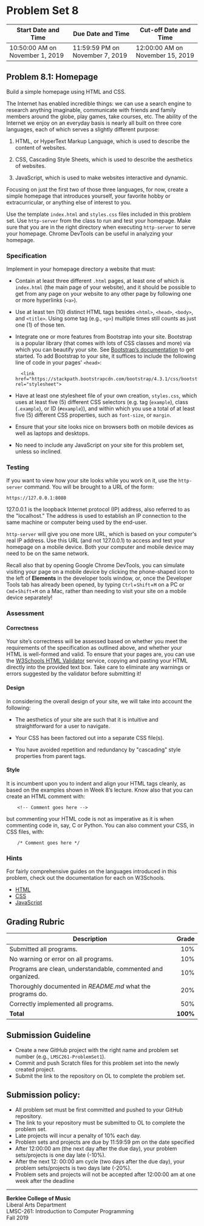 # Problem Set 8

Start Date and Time| Due Date and Time | Cut-off Date and Time |
---|---|---|
10:50:00 AM on November 1, 2019 | 11:59:59 PM on November 7, 2019 | 12:00:00 AM on November 15, 2019 |

## Problem 8.1: Homepage
Build a simple homepage using HTML and CSS.

The Internet has enabled incredible things: we can use a search engine to research anything imaginable, communicate with friends and family members around the globe, play games, take courses, etc. The ability of the Internet we enjoy on an everyday basis is nearly all built on three core languages, each of which serves a slightly different purpose:

1. HTML, or HyperText Markup Language, which is used to describe the content of websites.

2. CSS, Cascading Style Sheets, which is used to describe the aesthetics of websites.

3. JavaScript, which is used to make websites interactive and dynamic.

Focusing on just the first two of those three languages, for now, create a simple homepage that introduces yourself, your favorite hobby or extracurricular, or anything else of interest to you.

Use the template `index.html` and `styles.css` files included in this problem set. Use `http-server` from the class to run and test your homepage. Make sure that you are in the right directory when executing `http-server` to serve your homepage. Chrome DevTools can be useful in analyzing your homepage.

### Specification
Implement in your homepage directory a website that must:

- Contain at least three different `.html` pages, at least one of which is `index.html` (the main page of your website), and it should be possible to get from any page on your website to any other page by following one or more hyperlinks (`<a>`).

- Use at least ten (10) distinct HTML tags besides `<html>`, `<head>`, `<body>`, and `<title>`. Using some tag (e.g., `<p>`) multiple times still counts as just one (1) of those ten.

- Integrate one or more features from Bootstrap into your site. Bootstrap is a popular library (that comes with lots of CSS classes and more) via which you can beautify your site. See [Bootstrap’s documentation](https://getbootstrap.com/docs/4.3/getting-started/introduction/) to get started. To add Bootstrap to your site, it suffices to include the following line of code in your pages' `<head>`:  

		<link href="https://stackpath.bootstrapcdn.com/bootstrap/4.3.1/css/bootstrap.min.css" rel="stylesheet">

- Have at least one stylesheet file of your own creation, `styles.css`, which uses at least five (5) different CSS selectors (e.g. tag (`example`), class (`.example`), or ID (`#example`)), and within which you use a total of at least five (5) different CSS properties, such as `font-size`, or `margin`.

- Ensure that your site looks nice on browsers both on mobile devices as well as laptops and desktops.

- No need to include any JavaScript on your site for this problem set, unless so inclined.

### Testing
If you want to view how your site looks while you work on it, use the `http-server` command. You will be brought to a URL of the form:

	https://127.0.0.1:8080

127.0.0.1 is the loopback Internet protocol (IP) address, also referred to as the "localhost." The address is used to establish an IP connection to the same machine or computer being used by the end-user.

`http-server` will give you one more URL, which is based on your computer's real IP address. Use this URL (and not 127.0.0.1) to access and test your homepage on a mobile device. Both your computer and mobile device may need to be on the same network. 

Recall also that by opening Google Chrome DevTools, you can simulate visiting your page on a mobile device by clicking the phone-shaped icon to the left of **Elements** in the developer tools window, or, once the Developer Tools tab has already been opened, by typing `Ctrl`+`Shift`+`M` on a PC or `Cmd`+`Shift`+`M` on a Mac, rather than needing to visit your site on a mobile device separately!

### Assessment
#### Correctness
Your site’s correctness will be assessed based on whether you meet the requirements of the specification as outlined above, and whether your HTML is well-formed and valid. To ensure that your pages are, you can use the [W3Schools HTML Validator](https://validator.w3.org/#validate_by_input) service, copying and pasting your HTML directly into the provided text box. Take care to eliminate any warnings or errors suggested by the validator before submitting it!

#### Design
In considering the overall design of your site, we will take into account the following:

- The aesthetics of your site are such that it is intuitive and straightforward for a user to navigate.

- Your CSS has been factored out into a separate CSS file(s).

- You have avoided repetition and redundancy by "cascading" style properties from parent tags.

#### Style
It is incumbent upon you to indent and align your HTML tags cleanly, as based on the examples shown in Week 8’s lecture. Know also that you can create an HTML comment with:

		<!-- Comment goes here -->

but commenting your HTML code is not as imperative as it is when commenting code in, say, C or Python. You can also comment your CSS, in CSS files, with:

		/* Comment goes here */

### Hints
For fairly comprehensive guides on the languages introduced in this problem, check out the documentation for each on W3Schools.

- [HTML](https://www.w3schools.com/html)
- [CSS](https://www.w3schools.com/css)
- [JavaScript](https://www.w3schools.com/js)

## Grading Rubric
Description|Grade
---|---:|
Submitted all programs.|10%
No warning or error on all programs.| 10%
Programs are clean, understandable, commented and organized. | 10%
Thoroughly documented in *README.md* what the programs do. | 20%
Correctly implemented all programs.| 50%
**Total** | **100%**

## Submission Guideline
- Create a new GitHub project with the right name and problem set number (e.g., `LMSC261-ProblemSet1`).
- Commit and push Scratch files for this problem set into the newly created project.
- Submit the link to the repository on OL to complete the problem set.

## Submission policy:
- All problem set must be first committed and pushed to your GitHub repository. 
- The link to your repository must be submitted to OL to complete the problem set.
- Late projects will incur a penalty of 10% each day.
- Problem sets and projects are due by 11:59:59 pm on the date specified
- After 12:00:00 am (the next day after the due day), your problem sets/projects is one day late (-10%).
- After the next 12: 00:00 am cycle (two days after the due day), your problem sets/projects is two days late (-20%).
- Problem sets and projects will not be accepted after 12:00:00 am at one week after the deadline

---  
**Berklee College of Music**    
Liberal Arts Department  
LMSC-261: Introduction to Computer Programming  
Fall 2019